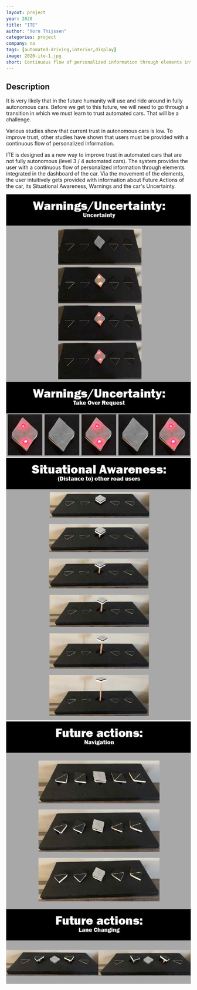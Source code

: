 ```yaml
---
layout: project
year: 2020
title: "ITE"
author: "Yorn Thijssen"
categories: project
company: na
tags: [automated-driving,interior,display]
image: 2020-ite-1.jpg
short: Continuous flow of personalized information through elements integrated in the dashboard of the car.
---
```


## Description
It is very likely that in the future humanity will use and ride around in fully autonomous cars. Before we get to this future, we will need to go through a transition in which we must learn to trust automated cars. That will be a challenge.

Various studies show that current trust in autonomous cars is low. To improve trust, other studies have shown that users must be provided with a continuous flow of personalized information.

ITE is designed as a new way to improve trust in automated cars that are not fully autonomous (level 3 / 4 automated cars). The system provides the user with a continuous flow of personalized information through elements integrated in the dashboard of the car. Via the movement of the elements, the user intuitively gets provided with information about Future Actions of the car, its Situational Awareness, Warnings and the car's Uncertainty.

<div class="project-image">
  <img src="/assets/img/2020-ite-2.jpg">
</div>
<div class="project-image">
  <img src="/assets/img/2020-ite-3.jpg">
</div>
<div class="project-image">
  <img src="/assets/img/2020-ite-4.jpg">
</div>
